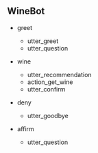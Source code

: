 ## WineBot
* greet
  - utter_greet
  - utter_question

* wine
  - utter_recommendation
  - action_get_wine
  - utter_confirm

* deny
  - utter_goodbye

* affirm
  - utter_question



